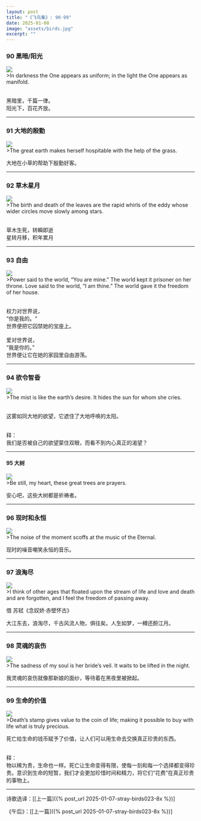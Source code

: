```yaml
---
layout: post
title: "《飞鸟集》: 90-99"
date: 2025-01-08
image: "assets/birds.jpg"
excerpt: ""
---
```



### 90 黑暗/阳光
<img src="/assets/one-black.jpg"/>
<br>
>In darkness the One appears as uniform; in the light the One appears as manifold.

<br>黑暗里，千篇一律。
<br>阳光下，百花齐放。

----

### 91 大地的殷勤
<img src="/assets/earth-grass-hospitable.jpg"/>
<br>
>The great earth makes herself hospitable with the help of the grass.

大地在小草的帮助下殷勤好客。

----

### 92 草木星月 
<img src="/assets/leaf-and-star.jpg"/>
<br>
>The birth and death of the leaves are the rapid whirls of the eddy whose wider circles move slowly among stars.

<br>草木生死，转瞬即逝
<br>星转月移，积年累月

---- 

### 93 自由
<img src="/assets/power.jpg"/>
<br>
>Power said to the world, “You are mine.” The world kept it prisoner on her throne.  Love said to the world, “I am thine.” The world gave it the freedom of her house.

<br>权力对世界说，
<br>“你是我的。“
<br>世界便把它囚禁她的宝座上。
<br>
<br>爱对世界说，
<br>“我是你的。”
<br>世界便让它在她的家园里自由游荡。

----

### 94 欲令智昏
<img src="/assets/misty-earth.jpg"/>
<br>
>The mist is like the earth’s desire. It hides the sun for whom she cries.

<br>这雾如同大地的欲望，它遮住了大地呼唤的太阳。

<br>释：
<br>我们是否被自己的欲望蒙住双眼，而看不到内心真正的渴望？

----

#### 95 大树
<img src="/assets/prayer-trees2.jpg"/>
<br>
>Be still, my heart, these great trees are prayers.

安心吧，这些大树都是祈祷者。

----

### 96 现时和永恒
<img src="/assets/eternal.jpg"/>
<br>
>The noise of the moment scoffs at the music of the Eternal. 

现时的噪音嘲笑永恒的音乐。

----

### 97 浪淘尽 
<img src="/assets/pass.jpg"/>
<br>
>I think of other ages that floated upon the stream of life and love and death and are forgotten, and I feel the freedom of passing away.

借 苏轼《念奴娇·赤壁怀古》

大江东去，浪淘尽，千古风流人物，俱往矣。人生如梦，一樽还酹江月。

----

### 98 灵魂的哀伤
<img src="/assets/veil.jpg"/>
<br>
>The sadness of my soul is her bride’s veil. It waits to be lifted in the night.

我灵魂的哀伤就像那新娘的面纱，等待着在黑夜里被掀起。

----

### 99 生命的价值
<img src="/assets/life-coin.jpg"/>
<br>
>Death’s stamp gives value to the coin of life; making it possible to buy with life what is truly precious.

死亡给生命的钱币赋予了价值，让人们可以用生命去交换真正珍贵的东西。

<br>释：
<br>物以稀为贵，生命也一样。死亡让生命变得有限，使每一刻和每一个选择都变得珍贵。意识到生命的短暂，我们才会更加珍惜时间和精力，将它们“花费”在真正珍贵的事物上。

----

诗歌选译：\[[上一篇]({% post_url 2025-01-07-stray-birds023-8x %})\] 

《午后》：\[[上一篇]({% post_url 2025-01-07-stray-birds023-8x %})\] 
